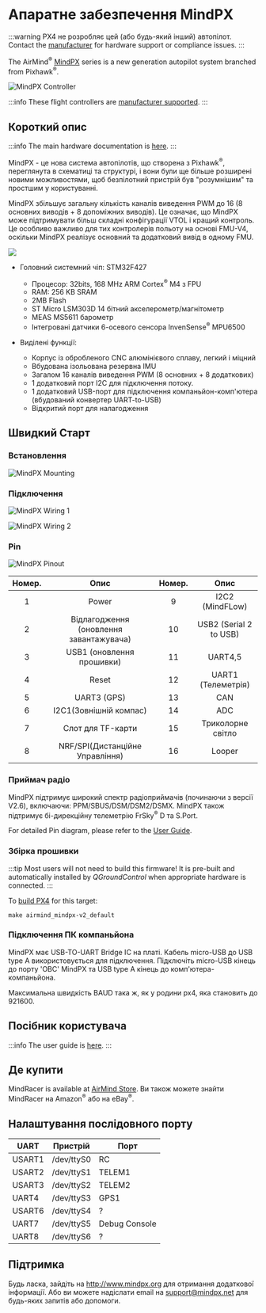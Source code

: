 # Апаратне забезпечення MindPX

:::warning
PX4 не розробляє цей (або будь-який інший) автопілот.
Contact the [manufacturer](http://mindpx.net) for hardware support or compliance issues.
:::

The AirMind<sup>&reg;</sup> [MindPX](http://mindpx.net) series is a new generation autopilot system branched from Pixhawk<sup>&reg;</sup>.

![MindPX Controller](../../assets/hardware/hardware-mindpx.png)

:::info
These flight controllers are [manufacturer supported](../flight_controller/autopilot_manufacturer_supported.md).
:::

## Короткий опис

:::info
The main hardware documentation is [here](http://mindpx.net/assets/accessories/Specification9.18_3_pdf.pdf).
:::

MindPX - це нова система автопілотів, що створена з Pixhawk<sup>&reg;</sup>, переглянута в схематиці та структурі, і вони були ще більше розширені новими можливостями, щоб безпілотний пристрій був "розумнішим" та простшим у користуванні.

MindPX збільшує загальну кількість каналів виведення PWM до 16 (8 основних виводів + 8 допоміжних виводів).
Це означає, що MindPX може підтримувати більш складні конфігурації VTOL і кращий контроль.
Це особливо важливо для тих контролерів польоту на основі FMU-V4, оскільки MindPX реалізує основний та додатковий вивід в одному FMU.

![](../../assets/hardware/hardware-mindpx-specs.png)

- Головний системний чіп: STM32F427
  - Процесор: 32bits, 168 MHz ARM Cortex<sup>&reg;</sup> M4 з FPU
  - RAM: 256 KB SRAM
  - 2MB Flash
  - ST Micro LSM303D 14 бітний акселерометр/магнітометр
  - MEAS MS5611 барометр
  - Інтегровані датчики 6-осевого сенсора InvenSense<sup>&reg;</sup> MPU6500

- Виділені функції:
  - Корпус із обробленого CNC алюмінієвого сплаву, легкий і міцний
  - Вбудована ізольована резервна IMU
  - Загалом 16 каналів виведення PWM (8 основних + 8 додаткових)
  - 1 додатковий порт I2C для підключення потоку.
  - 1 додатковий USB-порт для підключення компаньйон-комп'ютера (вбудований конвертер UART-to-USB)
  - Відкритий порт для налагодження

## Швидкий Старт

### Встановлення

![MindPX Mounting](../../assets/hardware/hardware-mindpx-mounting.png)

### Підключення

![MindPX Wiring 1](../../assets/hardware/hardware-mindpx-wiring1.png)

![MindPX Wiring 2](../../assets/hardware/hardware-mindpx-wiring2.png)

### Pin

![MindPX Pinout](../../assets/hardware/hardware-mindpx-pin.png)

| Номер. |                            Опис                            | Номер. |                    Опис                   |
| :--------------------: | :--------------------------------------------------------: | :--------------------: | :---------------------------------------: |
|            1           |                            Power                           |            9           |     I2C2 (MindFLow)    |
|            2           | Відлагодження (оновлення завантажувача) |           10           | USB2 (Serial 2 to USB) |
|            3           |        USB1 (оновлення прошивки)        |           11           |                  UART4,5                  |
|            4           |                            Reset                           |           12           |   UART1 (Телеметрія)   |
|            5           |               UART3 (GPS)               |           13           |                    CAN                    |
|            6           |          I2C1(Зовнішній компас)         |           14           |                    ADC                    |
|            7           |                      Слот для TF-карти                     |           15           |             Триколорне світло             |
|            8           |     NRF/SPI(Дистанційне Управління)     |           16           |                   Looper                  |

### Приймач радіо

MindPX підтримує широкий спектр радіоприймачів (починаючи з версії V2.6), включаючи: PPM/SBUS/DSM/DSM2/DSMX.
MindPX також підтримує бі-дирекційну телеметрію FrSky<sup>&reg;</sup> D та S.Port.

For detailed Pin diagram, please refer to the [User Guide](http://mindpx.net/assets/accessories/UserGuide9.18_2_pdf.pdf).

### Збірка прошивки

:::tip
Most users will not need to build this firmware!
It is pre-built and automatically installed by _QGroundControl_ when appropriate hardware is connected.
:::

To [build PX4](../dev_setup/building_px4.md) for this target:

```
make airmind_mindpx-v2_default
```

### Підключення ПК компаньйона

MindPX має USB-TO-UART Bridge IC на платі.
Кабель micro-USB до USB type A використовується для підключення.
Підключіть micro-USB кінець до порту 'OBC' MindPX та USB type A кінець до комп'ютера-компаньйона.

Максимальна швидкість BAUD така ж, як у родини px4, яка становить до 921600.

## Посібник користувача

:::info
The user guide is [here](http://mindpx.net/assets/accessories/UserGuide9.18_2_pdf.pdf).
:::

## Де купити

MindRacer is available at [AirMind Store](https://airmind.mindpx.net/catalog).
Ви також можете знайти MindRacer на Amazon<sup>&reg;</sup> або на eBay<sup>&reg;</sup>.

## Налаштування послідовного порту

| UART   | Пристрій   | Порт          |
| ------ | ---------- | ------------- |
| USART1 | /dev/ttyS0 | RC            |
| USART2 | /dev/ttyS1 | TELEM1        |
| USART3 | /dev/ttyS2 | TELEM2        |
| UART4  | /dev/ttyS3 | GPS1          |
| USART6 | /dev/ttyS4 | ?             |
| UART7  | /dev/ttyS5 | Debug Console |
| UART8  | /dev/ttyS6 | ?             |

<!-- Note: Got ports using https://github.com/PX4/PX4-user_guide/pull/672#issuecomment-598198434 -->

## Підтримка

Будь ласка, зайдіть на http://www.mindpx.org для отримання додаткової інформації.
Або ви можете надіслати email на [support@mindpx.net](mailto:support@mindpx.net) для будь-яких запитів або допомоги.
